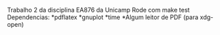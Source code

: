 Trabalho 2 da disciplina EA876 da Unicamp
Rode com make test
Dependencias:
  *pdflatex
  *gnuplot
  *time
  *Algum leitor de PDF (para xdg-open)
